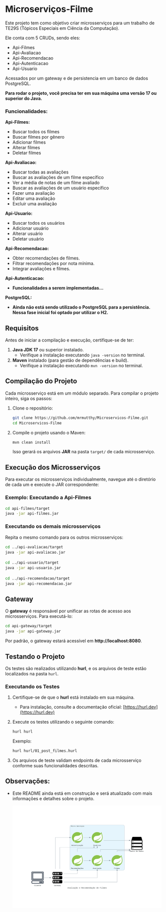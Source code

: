 # Microserviços-Filme

Este projeto tem como objetivo criar microsserviços para um trabalho de TE29S (Tópicos Especiais em Ciência da Computação).

Ele conta com 5 CRUDs, sendo eles:

- Api-Filmes
- Api-Avaliacao
- Api-Recomendacao
- Api-Autenticacao
- Api-Usuario

Acessados por um gateway e de persistencia em um banco de dados PostgreSQL.

**Para rodar o projeto, você precisa ter em sua máquina uma versão 17 ou superior do Java.**

### Funcionalidades:

**Api-Filmes:**

- Buscar todos os filmes
- Buscar filmes por gênero
- Adicionar filmes
- Alterar filmes
- Deletar filmes

**Api-Avaliacao:**

- Buscar todas as avaliações
- Buscar as avaliações de um filme específico
- Ver a média de notas de um filme avaliado
- Buscar as avaliações de um usuário específico
- Fazer uma avaliação
- Editar uma avaliação
- Excluir uma avaliação

**Api-Usuario:**

- Buscar todos os usuários
- Adicionar usuário
- Alterar usuário
- Deletar usuário

**Api-Recomendacao:**

- Obter recomendações de filmes.
- Filtrar recomendações por nota mínima.
- Integrar avaliações e filmes.

**Api-Autenticacao:**

- **Funcionalidades a serem implementadas...**

**PostgreSQL:**

- **Ainda não está sendo utilizado o PostgreSQL para a persistência. Nessa fase inicial foi optado por utilizar o H2.**

## Requisitos

Antes de iniciar a compilação e execução, certifique-se de ter:

1. **Java JDK 17** ou superior instalado.
   - Verifique a instalação executando `java -version` no terminal.
2. **Maven** instalado (para gestão de dependências e build).
   - Verifique a instalação executando `mvn -version` no terminal.

## Compilação do Projeto

Cada microsserviço está em um módulo separado. Para compilar o projeto inteiro, siga os passos:

1. Clone o repositório:
   ```bash
   git clone https://github.com/mrmutthy/Microservicos-Filme.git
   cd Microservicos-Filme
   ```

2. Compile o projeto usando o Maven:
   ```bash
   mvn clean install
   ```
   Isso gerará os arquivos **JAR** na pasta `target/` de cada microsserviço.

## Execução dos Microsserviços

Para executar os microsserviços individualmente, navegue até o diretório de cada um e execute o JAR correspondente:

### Exemplo: Executando a Api-Filmes
```bash
cd api-filmes/target
java -jar api-filmes.jar
```

### Executando os demais microsserviços
Repita o mesmo comando para os outros microsserviços:

```bash
cd ../api-avaliacao/target
java -jar api-avaliacao.jar

cd ../api-usuario/target
java -jar api-usuario.jar

cd ../api-recomendacao/target
java -jar api-recomendacao.jar
```

## Gateway

O **gateway** é responsável por unificar as rotas de acesso aos microsserviços. Para executá-lo:

```bash
cd api-gateway/target
java -jar api-gateway.jar
```

Por padrão, o gateway estará acessível em **http://localhost:8080**.

## Testando o Projeto

Os testes são realizados utilizando **hurl**, e os arquivos de teste estão localizados na pasta `hurl`.

### Executando os Testes

1. Certifique-se de que o **hurl** está instalado em sua máquina.
   - Para instalação, consulte a documentação oficial: [https://hurl.dev](https://hurl.dev)

2. Execute os testes utilizando o seguinte comando:
   ```bash
   hurl hurl
   ```

   Exemplo:
   ```bash
   hurl hurl/01_post_filmes.hurl
   ```

3. Os arquivos de teste validam endpoints de cada microsserviço conforme suas funcionalidades descritas.

## Observações:

- Este README ainda está em construção e será atualizado com mais informações e detalhes sobre o projeto.

  <img src="https://github.com/mrmutthy/Microservicos-Filme/blob/main/diag.png" alt="Diagrama do Projeto">
